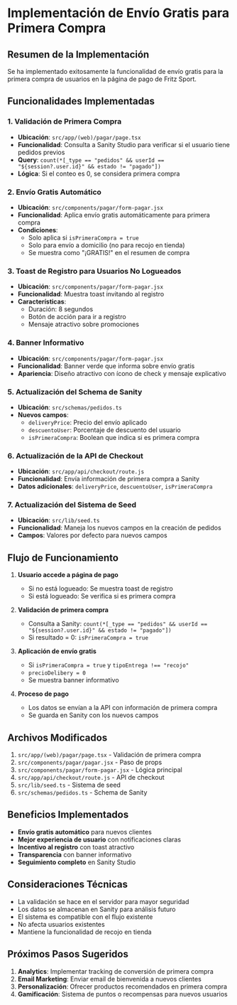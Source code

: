 # Implementación de Envío Gratis para Primera Compra

## Resumen de la Implementación

Se ha implementado exitosamente la funcionalidad de envío gratis para la primera compra de usuarios en la página de pago de Fritz Sport.

## Funcionalidades Implementadas

### 1. Validación de Primera Compra
- **Ubicación**: `src/app/(web)/pagar/page.tsx`
- **Funcionalidad**: Consulta a Sanity Studio para verificar si el usuario tiene pedidos previos
- **Query**: `count(*[_type == "pedidos" && userId == "${session?.user.id}" && estado != "pagado"])`
- **Lógica**: Si el conteo es 0, se considera primera compra

### 2. Envío Gratis Automático
- **Ubicación**: `src/components/pagar/form-pagar.jsx`
- **Funcionalidad**: Aplica envío gratis automáticamente para primera compra
- **Condiciones**:
  - Solo aplica si `isPrimeraCompra = true`
  - Solo para envío a domicilio (no para recojo en tienda)
  - Se muestra como "¡GRATIS!" en el resumen de compra

### 3. Toast de Registro para Usuarios No Logueados
- **Ubicación**: `src/components/pagar/form-pagar.jsx`
- **Funcionalidad**: Muestra toast invitando al registro
- **Características**:
  - Duración: 8 segundos
  - Botón de acción para ir a registro
  - Mensaje atractivo sobre promociones

### 4. Banner Informativo
- **Ubicación**: `src/components/pagar/form-pagar.jsx`
- **Funcionalidad**: Banner verde que informa sobre envío gratis
- **Apariencia**: Diseño atractivo con ícono de check y mensaje explicativo

### 5. Actualización del Schema de Sanity
- **Ubicación**: `src/schemas/pedidos.ts`
- **Nuevos campos**:
  - `deliveryPrice`: Precio del envío aplicado
  - `descuentoUser`: Porcentaje de descuento del usuario
  - `isPrimeraCompra`: Boolean que indica si es primera compra

### 6. Actualización de la API de Checkout
- **Ubicación**: `src/app/api/checkout/route.js`
- **Funcionalidad**: Envía información de primera compra a Sanity
- **Datos adicionales**: `deliveryPrice`, `descuentoUser`, `isPrimeraCompra`

### 7. Actualización del Sistema de Seed
- **Ubicación**: `src/lib/seed.ts`
- **Funcionalidad**: Maneja los nuevos campos en la creación de pedidos
- **Campos**: Valores por defecto para nuevos campos

## Flujo de Funcionamiento

1. **Usuario accede a página de pago**
   - Si no está logueado: Se muestra toast de registro
   - Si está logueado: Se verifica si es primera compra

2. **Validación de primera compra**
   - Consulta a Sanity: `count(*[_type == "pedidos" && userId == "${session?.user.id}" && estado != "pagado"])`
   - Si resultado = 0: `isPrimeraCompra = true`

3. **Aplicación de envío gratis**
   - Si `isPrimeraCompra = true` y `tipoEntrega !== "recojo"`
   - `precioDelibery = 0`
   - Se muestra banner informativo

4. **Proceso de pago**
   - Los datos se envían a la API con información de primera compra
   - Se guarda en Sanity con los nuevos campos

## Archivos Modificados

1. `src/app/(web)/pagar/page.tsx` - Validación de primera compra
2. `src/components/pagar/pagar.jsx` - Paso de props
3. `src/components/pagar/form-pagar.jsx` - Lógica principal
4. `src/app/api/checkout/route.js` - API de checkout
5. `src/lib/seed.ts` - Sistema de seed
6. `src/schemas/pedidos.ts` - Schema de Sanity

## Beneficios Implementados

- **Envío gratis automático** para nuevos clientes
- **Mejor experiencia de usuario** con notificaciones claras
- **Incentivo al registro** con toast atractivo
- **Transparencia** con banner informativo
- **Seguimiento completo** en Sanity Studio

## Consideraciones Técnicas

- La validación se hace en el servidor para mayor seguridad
- Los datos se almacenan en Sanity para análisis futuro
- El sistema es compatible con el flujo existente
- No afecta usuarios existentes
- Mantiene la funcionalidad de recojo en tienda

## Próximos Pasos Sugeridos

1. **Analytics**: Implementar tracking de conversión de primera compra
2. **Email Marketing**: Enviar email de bienvenida a nuevos clientes
3. **Personalización**: Ofrecer productos recomendados en primera compra
4. **Gamificación**: Sistema de puntos o recompensas para nuevos usuarios 
